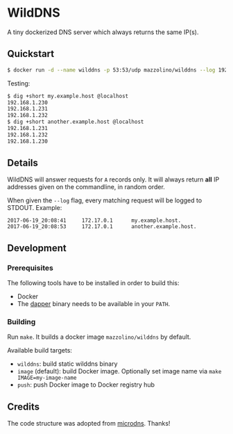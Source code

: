 # WildDNS

A tiny dockerized DNS server which always returns the same IP(s).

## Quickstart

```bash
$ docker run -d --name wilddns -p 53:53/udp mazzolino/wilddns --log 192.168.1.230 192.168.1.231 192.168.1.232
```

Testing:

```bash
$ dig +short my.example.host @localhost
192.168.1.230
192.168.1.231
192.168.1.232
$ dig +short another.example.host @localhost
192.168.1.231
192.168.1.232
192.168.1.230
```

## Details

WildDNS will answer requests for `A` records only. It will always return __all__ IP addresses given on the commandline, in random order.

When given the `--log` flag, every matching request will be logged to STDOUT. Example:

    2017-06-19_20:08:41     172.17.0.1      my.example.host.
    2017-06-19_20:08:53     172.17.0.1      another.example.host.

## Development

### Prerequisites

The following tools have to be installed in order to build this:

* Docker
* The [dapper](https://github.com/rancher/dapper) binary needs to be available in your `PATH`.

### Building

Run `make`. It builds a docker image `mazzolino/wilddns` by default.

Available build targets:

* `wilddns`: build static wilddns binary
* `image` (default): build Docker image. Optionally set image name via `make IMAGE=my-image-name`
* `push`: push Docker image to Docker registry hub

## Credits

The code structure was adopted from [microdns](https://github.com/fffaraz/microdns). Thanks!
